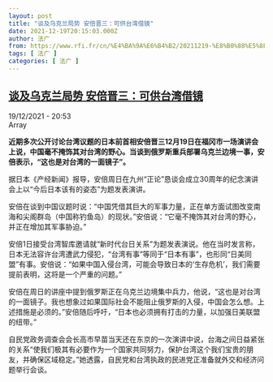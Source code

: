 ```yaml
---
layout: post
title: "谈及乌克兰局势 安倍晋三：可供台湾借镜"
date: 2021-12-19T20:15:03.000Z
author: 法广
from: https://www.rfi.fr/cn/%E4%BA%9A%E6%B4%B2/20211219-%E8%B0%88%E5%8F%8A%E4%B9%8C%E5%85%8B%E5%85%B0%E5%B1%80%E5%8A%BF-%E5%AE%89%E5%80%8D%E6%99%8B%E4%B8%89-%E5%8F%AF%E4%BE%9B%E5%8F%B0%E6%B9%BE%E5%80%9F%E9%95%9C
tags: [ 法广 ]
categories: [ 法广 ]
---
```

<!--1639944903000-->
[谈及乌克兰局势 安倍晋三：可供台湾借镜](https://www.rfi.fr/cn/%E4%BA%9A%E6%B4%B2/20211219-%E8%B0%88%E5%8F%8A%E4%B9%8C%E5%85%8B%E5%85%B0%E5%B1%80%E5%8A%BF-%E5%AE%89%E5%80%8D%E6%99%8B%E4%B8%89-%E5%8F%AF%E4%BE%9B%E5%8F%B0%E6%B9%BE%E5%80%9F%E9%95%9C)
------

<div>
<div>19/12/2021 - 20:53</div>Array<p><strong>                    近期多次公开讨论台湾议题的日本前首相安倍晋三12月19日在福冈市一场演讲会上说，中国毫不掩饰其对台湾的野心。当谈到俄罗斯重兵部署乌克兰边境一事，安倍表示，“这也是对台湾的一面镜子”。                </strong></p><div >                    <p>据日本《产经新闻》报导，安倍周日在九州“正论”恳谈会成立30周年的纪念演讲会上以“今后日本该有的姿态”为题发表演讲。</p><p>安倍在谈到中国议题时说：“中国凭借其巨大的军事力量，正在单方面试图改变南海和尖阁群岛（中国称钓鱼岛）的现状。”安倍说：“它毫不掩饰其对台湾的野心，并正在增加其军事胁迫。”</p><p>安倍1日接受台湾智库邀请就“新时代台日关系”为题发表演说。他在当时发言称，日本无法容许台湾遭武力侵犯，“台湾有事”等同于“日本有事”，也形同“日美同盟”有事。安倍说：“如果中国入侵台湾，可能会导致日本的‘生存危机’，我们需要提前表明，这将是一个严重的问题。”</p><p>安倍在周日的讲座中提到俄罗斯正在乌克兰边境集中兵力，他说，“这也是对台湾的一面镜子。我也想象过如果国际社会不能阻止俄罗斯的入侵，中国会怎么想。上述措施是必须的。”安倍随后呼吁，“日本也必须拥有打击的力量，以加强日美联盟的纽带。”</p><p>自民党政务调查会会长高市早苗当天还在东京的一次演讲中说，台海之间日益紧张的关系“使我们极其有必要作为一个国家共同努力，保护台湾这个我们宝贵的朋友，并确保区域稳定。”她透露，自民党和台湾执政的民进党正准备就外交和经济问题举行会谈。</p>                                            <div data-selfpromo-newsletter>    </div>    <div data-selfpromo-app>    </div>                </div>
</div>
